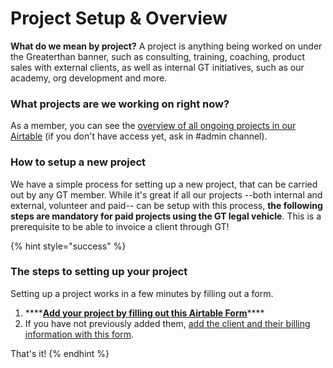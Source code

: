 # Project Setup & Overview

**What do we mean by project?** A project is anything being worked on under the Greaterthan banner, such as consulting, training, coaching, product sales with external clients, as well as internal GT initiatives, such as our academy, org development and more. 

### What projects are we working on right now? 

 As a member, you can see the [overview of all ongoing projects in our Airtable](https://airtable.com/tblZj0i7cL9HfcS8k/viwpXOt2puTwkKsRt?blocks=hide) \(if you don't have access yet, ask in \#admin channel\). 

### How to setup a new project

We have a simple process for setting up a new project, that can be carried out by any GT member. While it's great if all our projects --both internal and external, volunteer and paid-- can be setup with this process, **the following steps are mandatory for paid projects using the GT legal vehicle**. This is a prerequisite to be able to invoice a client through GT! 

{% hint style="success" %}
### The steps to setting up your project

Setting up a project works in a few minutes by filling out a form. 

1. \*\*\*\*[**Add your project by filling out this Airtable Form**](https://airtable.com/shrWUIN9f0eu8vTZi)\*\*\*\*
2. If you have not previously added them, [add the client and their billing information with this form](https://airtable.com/shrmKq7Iosp3pbWDA). 

That's it!
{% endhint %}









